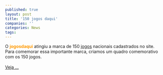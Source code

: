 ```yaml
---
published: true
layout: post
title: '150 jogos daqui'
companies: ''
categories: News
tags: 
---
```

O <span style="font-weight: bold; color: rgb(255, 153, 0);">jogosdaqui</span> atingiu a marca de 150 <a href="{{ site.baseurl }}/index.php?p=cl&amp;t=19">jogos</a>
 nacionais cadastrados no site.<br />Para comemorar essa importante marca, criamos um quadro comemorativo com os 150 jogos.<br /><br /><a href="{{ site.baseurl }}/index.php?p=c&amp;id=398">Veja ...</a>

